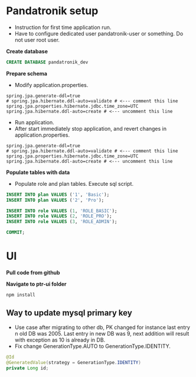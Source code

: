 # Pandatronik setup

- Instruction for first time application run.
- Have to configure dedicated user pandatronik-user or something. Do not user root user.

**Create database**

```sql
CREATE DATABASE pandatronik_dev
```

**Prepare schema**

- Modify application.properties.

```properties
spring.jpa.generate-ddl=true
# spring.jpa.hibernate.ddl-auto=validate # <--- comment this line
spring.jpa.properties.hibernate.jdbc.time_zone=UTC
spring.jpa.hibernate.ddl-auto=create # <--- uncomment this line
```

- Run application.
- After start immediately stop application, and revert changes in application.properties.

```properties
spring.jpa.generate-ddl=true
# spring.jpa.hibernate.ddl-auto=validate # <--- comment this line
spring.jpa.properties.hibernate.jdbc.time_zone=UTC
spring.jpa.hibernate.ddl-auto=create # <--- uncomment this line
```

**Populate tables with data**

- Populate role and plan tables. Execute sql script.

```sql
INSERT INTO plan VALUES ('1', 'Basic');
INSERT INTO plan VALUES ('2', 'Pro');

INSERT INTO role VALUES (1, 'ROLE_BASIC');
INSERT INTO role VALUES (2, 'ROLE_PRO');
INSERT INTO role VALUES (3, 'ROLE_ADMIN');

COMMIT;
```

# UI

**Pull code from github**

**Navigate to ptr-ui folder**

```console
npm install
```

## Way to update mysql primary key

- Use case after migrating to other db, PK changed for instance last entry n old DB was 2005.
Last entry in new DB was 9, next addition will result with exception as 10 is already in DB.
- Fix change GenerationType.AUTO to GenerationType.IDENTITY.

```java
@Id
@GeneratedValue(strategy = GenerationType.IDENTITY)
private Long id;
```